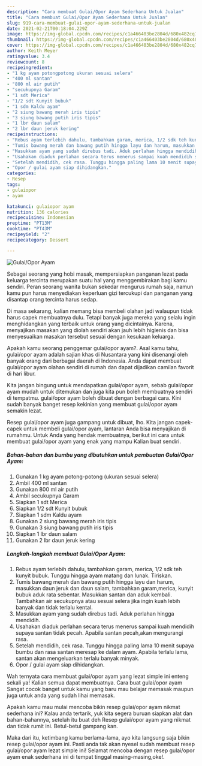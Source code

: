 ```yaml
---
description: "Cara membuat Gulai/Opor Ayam Sederhana Untuk Jualan"
title: "Cara membuat Gulai/Opor Ayam Sederhana Untuk Jualan"
slug: 919-cara-membuat-gulai-opor-ayam-sederhana-untuk-jualan
date: 2021-02-21T00:18:04.229Z
image: https://img-global.cpcdn.com/recipes/c1a466403be2804d/680x482cq70/gulaiopor-ayam-foto-resep-utama.jpg
thumbnail: https://img-global.cpcdn.com/recipes/c1a466403be2804d/680x482cq70/gulaiopor-ayam-foto-resep-utama.jpg
cover: https://img-global.cpcdn.com/recipes/c1a466403be2804d/680x482cq70/gulaiopor-ayam-foto-resep-utama.jpg
author: Keith Meyer
ratingvalue: 3.4
reviewcount: 8
recipeingredient:
- "1 kg ayam potongpotong ukuran sesuai selera"
- "400 ml santan"
- "800 ml air putih"
- "secukupnya Garam"
- "1 sdt Merica"
- "1/2 sdt Kunyit bubuk"
- "1 sdm Kaldu ayam"
- "2 siung bawang merah iris tipis"
- "3 siung bawang putih iris tipis"
- "1 lbr daun salam"
- "2 lbr daun jeruk kering"
recipeinstructions:
- "Rebus ayam terlebih dahulu, tambahkan garam, merica, 1/2 sdk teh kunyit bubuk. Tunggu hingga ayam matang dan lunak. Tiriskan."
- "Tumis bawang merah dan bawang putih hingga layu dan harum, masukkan daun jeruk dan daun salam, tambahkan garam,merica, kunyit bubuk aduk rata sebentar. Masukkan santan dan aduk kembali. Tambahkan air secukupnya atau sesuai selera jika ingin kuah lebih banyak dan tidak terlalu kental."
- "Masukkan ayam yang sudah direbus tadi. Aduk perlahan hingga mendidih."
- "Usahakan diaduk perlahan secara terus menerus sampai kuah mendidih supaya santan tidak pecah. Apabila santan pecah,akan mengurangi rasa."
- "Setelah mendidih, cek rasa. Tunggu hingga paling lama 10 menit supaya bumbu dan rasa santan meresap ke dalam ayam. Apabila terlalu lama, santan akan mengeluarkan terlalu banyak minyak."
- "Opor / gulai ayam siap dihidangkan."
categories:
- Resep
tags:
- gulaiopor
- ayam

katakunci: gulaiopor ayam 
nutrition: 136 calories
recipecuisine: Indonesian
preptime: "PT13M"
cooktime: "PT43M"
recipeyield: "2"
recipecategory: Dessert

---
```



![Gulai/Opor Ayam](https://img-global.cpcdn.com/recipes/c1a466403be2804d/680x482cq70/gulaiopor-ayam-foto-resep-utama.jpg)

Sebagai seorang yang hobi masak, mempersiapkan panganan lezat pada keluarga tercinta merupakan suatu hal yang menggembirakan bagi kamu sendiri. Peran seorang  wanita bukan sekedar mengurus rumah saja, namun kamu pun harus menyediakan keperluan gizi tercukupi dan panganan yang disantap orang tercinta harus sedap.

Di masa  sekarang, kalian memang bisa membeli olahan jadi walaupun tidak harus capek membuatnya dulu. Tetapi banyak juga mereka yang selalu ingin menghidangkan yang terbaik untuk orang yang dicintainya. Karena, menyajikan masakan yang diolah sendiri akan jauh lebih higienis dan bisa menyesuaikan masakan tersebut sesuai dengan kesukaan keluarga. 



Apakah kamu seorang penggemar gulai/opor ayam?. Asal kamu tahu, gulai/opor ayam adalah sajian khas di Nusantara yang kini disenangi oleh banyak orang dari berbagai daerah di Indonesia. Anda dapat membuat gulai/opor ayam olahan sendiri di rumah dan dapat dijadikan camilan favorit di hari libur.

Kita jangan bingung untuk mendapatkan gulai/opor ayam, sebab gulai/opor ayam mudah untuk ditemukan dan juga kita pun boleh membuatnya sendiri di tempatmu. gulai/opor ayam boleh dibuat dengan berbagai cara. Kini sudah banyak banget resep kekinian yang membuat gulai/opor ayam semakin lezat.

Resep gulai/opor ayam juga gampang untuk dibuat, lho. Kita jangan capek-capek untuk membeli gulai/opor ayam, lantaran Anda bisa menyajikan di rumahmu. Untuk Anda yang hendak membuatnya, berikut ini cara untuk membuat gulai/opor ayam yang enak yang mampu Kalian buat sendiri.

<!--inarticleads1-->

##### Bahan-bahan dan bumbu yang dibutuhkan untuk pembuatan Gulai/Opor Ayam:

1. Gunakan 1 kg ayam potong-potong (ukuran sesuai selera)
1. Ambil 400 ml santan
1. Gunakan 800 ml air putih
1. Ambil secukupnya Garam
1. Siapkan 1 sdt Merica
1. Siapkan 1/2 sdt Kunyit bubuk
1. Siapkan 1 sdm Kaldu ayam
1. Gunakan 2 siung bawang merah iris tipis
1. Gunakan 3 siung bawang putih iris tipis
1. Siapkan 1 lbr daun salam
1. Gunakan 2 lbr daun jeruk kering




<!--inarticleads2-->

##### Langkah-langkah membuat Gulai/Opor Ayam:

1. Rebus ayam terlebih dahulu, tambahkan garam, merica, 1/2 sdk teh kunyit bubuk. Tunggu hingga ayam matang dan lunak. Tiriskan.
1. Tumis bawang merah dan bawang putih hingga layu dan harum, masukkan daun jeruk dan daun salam, tambahkan garam,merica, kunyit bubuk aduk rata sebentar. Masukkan santan dan aduk kembali. Tambahkan air secukupnya atau sesuai selera jika ingin kuah lebih banyak dan tidak terlalu kental.
1. Masukkan ayam yang sudah direbus tadi. Aduk perlahan hingga mendidih.
1. Usahakan diaduk perlahan secara terus menerus sampai kuah mendidih supaya santan tidak pecah. Apabila santan pecah,akan mengurangi rasa.
1. Setelah mendidih, cek rasa. Tunggu hingga paling lama 10 menit supaya bumbu dan rasa santan meresap ke dalam ayam. Apabila terlalu lama, santan akan mengeluarkan terlalu banyak minyak.
1. Opor / gulai ayam siap dihidangkan.




Wah ternyata cara membuat gulai/opor ayam yang lezat simple ini enteng sekali ya! Kalian semua dapat membuatnya. Cara buat gulai/opor ayam Sangat cocok banget untuk kamu yang baru mau belajar memasak maupun juga untuk anda yang sudah lihai memasak.

Apakah kamu mau mulai mencoba bikin resep gulai/opor ayam nikmat sederhana ini? Kalau anda tertarik, yuk kita segera buruan siapkan alat dan bahan-bahannya, setelah itu buat deh Resep gulai/opor ayam yang nikmat dan tidak rumit ini. Betul-betul gampang kan. 

Maka dari itu, ketimbang kamu berlama-lama, ayo kita langsung saja bikin resep gulai/opor ayam ini. Pasti anda tak akan nyesel sudah membuat resep gulai/opor ayam lezat simple ini! Selamat mencoba dengan resep gulai/opor ayam enak sederhana ini di tempat tinggal masing-masing,oke!.

